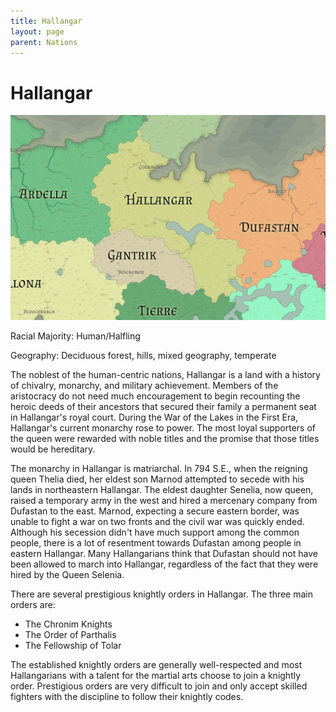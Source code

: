 ```yaml
---
title: Hallangar
layout: page
parent: Nations
---
```


# Hallangar

![NationMap](../images/nations/Hallangar.png)

Racial Majority: Human/Halfling

Geography: Deciduous forest, hills, mixed geography, temperate

The noblest of the human-centric nations, Hallangar is a land with a history of chivalry, monarchy, and military achievement.  Members of the aristocracy do not need much encouragement to begin recounting the heroic deeds of their ancestors that secured their family a permanent seat in Hallangar's royal court. During the War of the Lakes in the First Era, Hallangar's current monarchy rose to power. The most loyal supporters of the queen were rewarded with noble titles and the promise that those titles would be hereditary.

The monarchy in Hallangar is matriarchal. In 794 S.E., when the reigning queen Thelia died, her eldest son Marnod attempted to secede with his lands in northeastern Hallangar. The eldest daughter Senelia, now queen, raised a temporary army in the west and hired a mercenary company from Dufastan to the east. Marnod, expecting a secure eastern border, was unable to fight a war on two fronts and the civil war was quickly ended. Although his secession didn't have much support among the common people, there is a lot of resentment towards Dufastan among people in eastern Hallangar. Many Hallangarians think that Dufastan should not have been allowed to march into Hallangar, regardless of the fact that they were hired by the Queen Selenia.

There are several prestigious knightly orders in Hallangar.
The three main orders are:
  - The Chronim Knights
  - The Order of Parthalis
  - The Fellowship of Tolar

The established knightly orders are generally well-respected and most Hallangarians with a talent for the martial arts choose to join a knightly order. Prestigious orders are very difficult to join and only accept skilled fighters with the discipline to follow their knightly codes.
